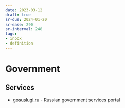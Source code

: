 ```yaml
---
date: 2023-03-12
draft: true
sr-due: 2024-01-20
sr-ease: 290
sr-interval: 248
tags:
- inbox
- definition
---
```


# Government

## Services


- [gosuslugi.ru](https://www.gosuslugi.ru/) - Russian government services portal